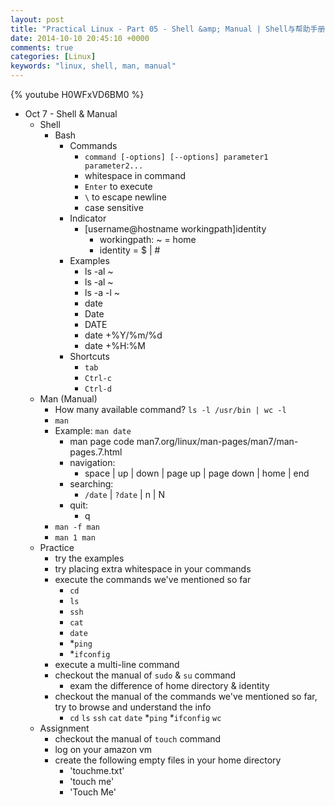 ```yaml
---
layout: post
title: "Practical Linux - Part 05 - Shell &amp; Manual | Shell与帮助手册"
date: 2014-10-10 20:45:10 +0000
comments: true
categories: [Linux]
keywords: "linux, shell, man, manual"
---
```

{% youtube H0WFxVD6BM0 %}
<!-- more -->
- Oct 7 - Shell & Manual
  - Shell
    - Bash
      - Commands
        - `command [-options] [--options] parameter1 parameter2...`
        - whitespace in command
        - `Enter` to execute
        - `\` to escape newline
        - case sensitive
      - Indicator
        - [username@hostname workingpath]identity
          - workingpath: ~ = home
          - identity = $ | #
      - Examples
        - ls -al ~
        - ls        -al ~
        - ls -a -l ~
        - date
        - Date
        - DATE
        - date +%Y/%m/%d 
        - date +%H:%M
      - Shortcuts
        - `tab`
        - `Ctrl-c`
        - `Ctrl-d`
  - Man (Manual)
    - How many available command? `ls -l /usr/bin | wc -l`
    - `man`
    - Example: `man date`
      - man page code man7.org/linux/man-pages/man7/man-pages.7.html
      - navigation:
        - space | up | down | page up | page down | home | end
      - searching:
        -  `/date` | `?date` | n | N
      - quit:
        - q
    - `man -f man`
    - `man 1 man`
  - Practice
    - try the examples
    - try placing extra whitespace in your commands
    - execute the commands we've mentioned so far
      - `cd`
      - `ls`
      - `ssh`
      - `cat`
      - `date`
      - *`ping`
      - *`ifconfig`
    - execute a multi-line command
    - checkout the manual of `sudo` & `su` command
      - exam the difference of home directory & identity
    - checkout the manual of the commands we've mentioned so far, try to browse and understand the info
      - `cd` `ls` `ssh` `cat` `date` *`ping` *`ifconfig` `wc`
  - Assignment
    - checkout the manual of `touch` command
    - log on your amazon vm
    - create the following empty files in your home directory
      - 'touchme.txt'
      - 'touch me'
      - 'Touch Me'